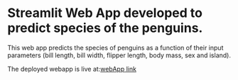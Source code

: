 #  Streamlit Web App developed to predict species of the penguins.
 This web app predicts the species of penguins as a function of their input parameters (bill length, bill width, flipper length, body mass, sex and island).
 
 The deployed webapp is live at:[webApp link](https://penguinsclassification.herokuapp.com/)
